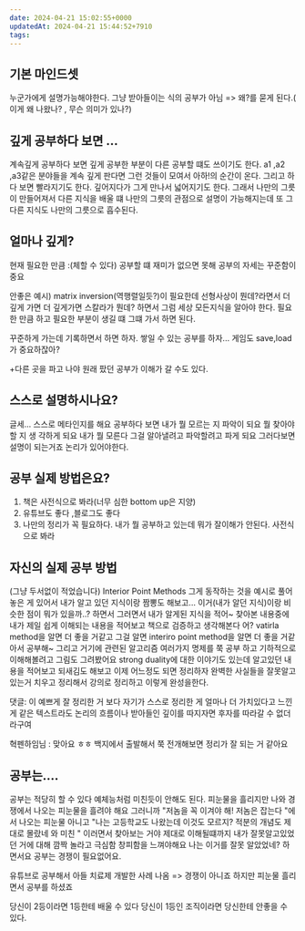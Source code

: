 ```yaml
---
date: 2024-04-21 15:02:55+0000
updatedAt: 2024-04-21 15:44:52+7910
tags: 
---
```

## 기본 마인드셋 
 
 누군가에게 설명가능해야한다. 그냥 받아들이는 식의 공부가 아님 => 왜?를 묻게 된다.( 이게 왜 나왔나? , 무슨 의미가 있나?)
 
## 깊게 공부하다 보면 ...
계속깊게 공부하다 보면 깊게 공부한 부분이 다른 공부할 떄도 쓰이기도 한다.
a1 ,a2 ,a3같은 분야들을  계속 깊게 판다면 그런 것들이 모여서 아하!의 순간이 온다.
그리고 하다 보면 빨라지기도 한다.
깊어지다가 그게 만나서 넓어지기도 한다.
그래서 나만의 그릇이 만들어져서
다른 지식을 배울 떄 나만의 그릇의 관점으로 설명이 가능해지는데
또 그  다른 지식도 나만의 그릇으로 흡수된다.

## 얼마나 깊게?

현재 필요한 만큼 :(체할 수 있다)
공부할 떄 재미가 없으면 못해 공부의 자세는 꾸준함이 중요

안좋은 예시) 
matrix inversion(역행렬일듯?)이 필요한데 선형사상이 뭔데?라면서 더 깊게 가면 더 깊게가면 스칼라가 뭔데? 하면서 그럼 세상 모든지식을 알아야 한다. 필요한 만큼 하고 필요한 부분이 생길 떄 그떄 가서 하면 된다. 

꾸준하게 가는데 기록하면서 하면 하자.
쌓일 수 있는 공부를 하자... 게임도 save,load가 중요하잖아?

+다른 곳을 파고 나야 원래 팠던  공부가 이해가 갈 수도 있다.


## 스스로 설명하시나요?

글세... 스스로 메타인지를 해요
공부하다 보면 내가 뭘 모르는 지 파악이 되요
뭘 찾아야할 지 생 각하게 되요
내가 뭘 모른다 그걸 알아낼려고 파악할려고 파게 되요
그러다보면 설명이 되는거죠 논리가 있어야한다.

## 공부 실제 방법은요?


1. 책은 사전식으로 봐라(너무 심한 bottom up은 지양)
2. 유튜브도 좋다 ,블로그도 좋다
3. 나만의 정리가 꼭 필요하다.
내가 뭘 공부하고 있는데 뭐가 잘이해가 안된다. 사전식으로 봐라

## 자신의 실제 공부 방법

(그냥 두서없이 적었습니다)
 Interior Point Methods 그게 동작하는 것을
 예시로 풀어놓은 게 있어서 내가 알고 있던 지식이랑 짬뽕도 해보고... 이거(내가 알던 지식)이랑 비슷한 점이 뭐가 있을까..? 하면서
그러면서 내가 알게된 지식을 적어~
찾아본 내용중에 내가 제일 쉽게 이해되는 내용을 적어보고
책으로 검증하고 생각해본다
어? vatirla method을 알면 더 좋을 거같고 그걸 알면
interiro point method을 알면 더 좋을 거같아서 공부해~
그리고 거기에 관련된 알고리즘 여러가지 명제를 쭉  공부 하고
기하적으로 이해해볼려고 그림도 그려봤어요
strong duality에 대한 이야기도 있는데 알고있던 내용을 적어보고
되새김도 해보고  이제 어느정도 되면 정리하자
완벽한 사실들을  잘못알고있는거 치우고 정리해서 강의로 정리하고 
이렇게 완성을한다.

댓글: 이 예쁘게 잘 정리한 거 보다 자기가 스스로 정리한 게 얼마나 더 가치있다고 느낀게 같은 텍스트라도 논리의 흐름이나 받아들인 깊이를 따지자면 후자를 따라갈 수 없더라구여

혁펜하임님 : 맞아요 ㅎㅎ 백지에서 출발해서 쭉 전개해보면 정리가 잘 되는 거 같아요



## 공부는....

공부는 적당히 할 수 있다 예체능처럼 미친듯이 안해도 된다.
피눈물을 흘리지만 나와 경쟁에서 나오는 피눈물을 흘려야 해요
그러니까 "저놈을 꼭 이겨야 해! 저놈은 잡는다 "에서 나오는 피눈물 아니고 
"나는 고등학교도 나왔는데 이것도 모르지? 적분의 개념도 제대로 몰랐네 와 미친 "  이러면서 찾아보는 거야 제대로 이해될떄까지
내가 잘못알고있었던 거에 대해 깜짝 놀라고 극심함 창피함을 느껴야해요 나는 이거를 잘못 알았었네? 하면서요 
공부는 경쟁이 필요없어요.

유튜브로 공부해서 아들 치료제 개발한 사례 나옴  => 
경쟁이 아니죠 하지만 피눈물 흘리면서 공부를 하셨죠

당신이 2등이라면 1등한테 배울 수 있다
당신이 1등인 조직이라면 당신한테 안좋을 수 있다.